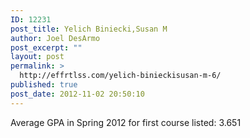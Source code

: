 ```yaml
---
ID: 12231
post_title: Yelich Biniecki,Susan M
author: Joel DesArmo
post_excerpt: ""
layout: post
permalink: >
  http://effrtlss.com/yelich-binieckisusan-m-6/
published: true
post_date: 2012-11-02 20:50:10
---
```

<p>Average GPA in Spring 2012 for first course listed: 3.651</p>